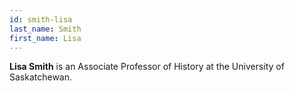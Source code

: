 ```yaml
---
id: smith-lisa
last_name: Smith
first_name: Lisa
---
```

**Lisa Smith** is an Associate Professor of History at the University of Saskatchewan.